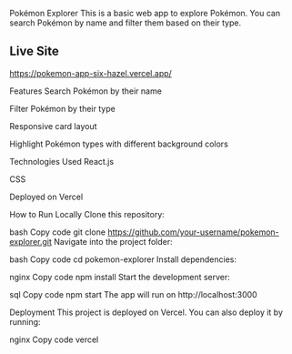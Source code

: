 Pokémon Explorer
This is a basic web app to explore Pokémon.
You can search Pokémon by name and filter them based on their type.

Live Site
----------------------
https://pokemon-app-six-hazel.vercel.app/

Features
Search Pokémon by their name

Filter Pokémon by their type

Responsive card layout

Highlight Pokémon types with different background colors

Technologies Used
React.js

CSS

Deployed on Vercel

How to Run Locally
Clone this repository:

bash
Copy code
git clone https://github.com/your-username/pokemon-explorer.git
Navigate into the project folder:

bash
Copy code
cd pokemon-explorer
Install dependencies:

nginx
Copy code
npm install
Start the development server:

sql
Copy code
npm start
The app will run on http://localhost:3000

Deployment
This project is deployed on Vercel.
You can also deploy it by running:

nginx
Copy code
vercel
